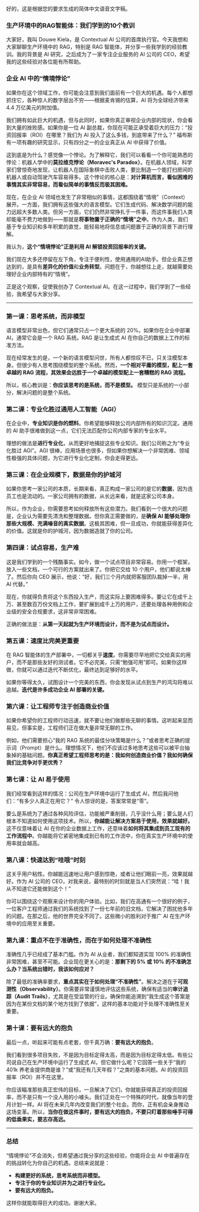 好的，这是根据您的要求生成的简体中文语音文字稿。

### **生产环境中的RAG智能体：我们学到的10个教训**

大家好，我叫 Douwe Kiela，是 Contextual AI 公司的首席执行官。今天我想和大家聊聊生产环境中的 RAG，特别是 RAG 智能体，并分享一些我学到的经验教训。我的背景是 AI 研究，之后成为了一家专注企业服务的 AI 公司的 CEO，希望我的这些经验对各位能有所帮助。

### **企业 AI 中的“情境悖论”**

如果你在这个领域工作，你可能会注意到我们面前有一个巨大的机遇。每个人都想抓住它，各种惊人的数字层出不穷——根据麦肯锡的估算，AI 将为全球经济带来 4.4 万亿美元的附加值。

我们拥有如此巨大的机遇，但与此同时，如果你真正审视企业内部的现状，你会看到大量的挫败感。如果你是一位 AI 副总裁，你现在可能正承受着巨大的压力：“投资回报率（ROI）在哪里？我们为 AI 投入了这么多钱，到底带来了什么？” 福布斯有一项有趣的研究显示，只有四分之一的企业真正从 AI 中获得了价值。

这到底是为什么？感觉像一个悖论。为了解释它，我们可以看看一个你可能熟悉的悖论：机器人学中的**莫拉维克悖论（Moravec's Paradox）**。在机器人领域，科学家们曾惊奇地发现，让机器人在国际象棋中击败人类，要比制造一个能打扫房间的机器人或自动驾驶汽车容易得多。这个悖论的核心是：**对计算机而言，看似困难的事情其实非常容易，而看似简单的事情反而极其困难。**

现在，在企业 AI 领域也发生了非常相似的事情，这都围绕着“情境”（Context）展开。一方面，我们拥有这些强大的语言模型。它们生成代码、解决数学问题的能力远超大多数人类。但另一方面，它们仍然非常挣扎于一件事，而这件事我们人类却能毫不费力地做到——那就是**将事物置于正确的“情境”之中**。作为人类，我们基于专业知识和多年积累的直觉，能轻易地将信息或问题置于正确的背景下进行理解。

我认为，**这个“情境悖论”正是利用 AI 解锁投资回报率的关键。**

我们现在大多还停留在左下角，专注于便利性，使用通用的AI助手。但企业真正想达到的，是具有**差异化的价值**和**业务转型**。问题在于，你越想往上走，就越需要处理好企业内部特有的“情境”。

正是这个观察，促使我创办了 Contextual AI。在这一过程中，我们学到了一些经验，我希望与大家分享。

---

### **第一课：思考系统，而非模型**

语言模型非常出色，但它们通常只占一个更大系统的 20%。如果你在企业中部署 AI，通常它会是一个 RAG 系统。RAG 是让生成式 AI 在你自己的数据上工作的标准方法。

现在经常发生的是，一个新的语言模型问世，所有人都惊叹不已，只关注模型本身。但很少有人思考围绕模型的整个系统。然而，**一个相对平庸的模型，配上一套卓越的 RAG 流程，其效果会远胜于一个卓越的模型配上一套糟糕的 RAG 流程。**

所以，核心教训是：**你应该思考的是系统，而不是模型。** 模型只是系统的一小部分，解决问题的是整个系统。

### **第二课：专业化胜过通用人工智能（AGI）**

在企业中，**专业知识是你的燃料**。你希望能够释放公司内部所有的知识沉淀。通用的 AI 助手很难做到这一点，它们无法匹配你公司内部专家的专业水平。

理想的做法是**进行专业化**，从而更好地捕捉这些专业知识。我们公司称之为“专业化胜过 AGI”。AGI 很棒，应用场景也很多，但如果你想解决一个非常困难、领域性极强的具体问题，为它进行专业化定制，你会走得更远。

### **第三课：在企业规模下，数据是你的护城河**

如果你思考一家公司的本质，长期来看，真正构成一家公司的是它的**数据**，因为连员工也是流动的。一家公司拥有的数据，从长远来看，就是这家公司本身。

所以，作为企业，你需要思考如何释放所有这些潜力。我们看到一个很大的问题是，企业认为需要先清洗和整理数据。但你真正需要做的，是**确保 AI 能够处理你那些大规模、充满噪音的真实数据**。这极其困难，但一旦成功，你就能获得差异化的价值。这就是你的护城河，因为数据造就了你的公司。

### **第四课：试点容易，生产难**

这是我们学到的一个残酷事实。如今，做一个试点项目非常容易。你用一个框架，放入一些文档，一个可行的方案就出来了。你把它交给 10 个用户，他们都说太棒了。然后你向 CEO 展示，他说：“好，我们三个月内就把客服团队裁掉一半，用 AI 代替。”

现在，你就得负责将这个东西投入生产，而这实际上要困难得多。要让它在成千上万、甚至数百万份文档上工作，要扩展到成千上万的用户，还要处理各种用例和企业级的安全合规要求，这非常非常困难。

正确的做法是：**从第一天起就为生产环境而设计，而不是为试点而设计。**

### **第五课：速度比完美更重要**

在 RAG 智能体的生产部署中，一切都关乎**速度**。你需要尽早地把它交给真实的用户，而不是那些友好的测试者。它不必完美，只需“勉强可用”即可。如果你这样做，你就可以通过迭代不断优化，最终达到足够好的水平。

如果你等得太久，试图设计一个完美的东西，你会发现从试点到生产的鸿沟将难以逾越。**迭代是许多成功企业 AI 部署的关键。**

### **第六课：让工程师专注于创造商业价值**

如果你希望你的工程师行动迅速，就不要让他们做那些无聊的事情。这听起来显而易见，但事实是，工程师们正在做大量非常无聊的工作。

例如，他们需要担心“我的 RAG 系统的最佳分块策略是什么？”或者思考正确的提示词（Prompt）是什么。理想情况下，他们不应该过多地思考这些可以被平台抽象掉的基础问题。**你真正希望工程师思考的是：我如何创造商业价值？我如何确保我们比竞争对手更优秀？**

### **第七课：让 AI 易于使用**

我们经常看到这样的情况：公司在生产环境中运行了生成式 AI，然后我问他们：“有多少人真正在用它？” 令人惊讶的是，答案常常是“零”。

要么是系统为了通过各种风险评估，功能被严重削弱，几乎没什么用；要么是人们根本不知道如何使用这项技术。所以，**你越能让解决方案易于使用，效果就越好。** 这不仅意味着让 AI 在你的企业数据上工作，还意味着**如何将其集成到员工现有的工作流程中**。你越能将它紧密地集成到已有的工作流中，你在真实生产环境中的使用率就会越高。

### **第八课：快速达到“哇哦”时刻**

这关乎用户粘性。你越能迅速地让用户感到惊艳，或者让他们眼前一亮，效果就越好。作为 AI 公司的 CEO，对我来说，最特别的时刻就是当人们突然说：“哇！我从不知道它还能做到这个！”

你可以围绕这个观察来设计你的用户体验。比如，我们在高通有一个很好的例子，一位客户工程师通过我们的系统找到了一份七年前的旧文档，它解决了困扰他多年的问题。在那之后，他的世界完全不同了。这些微小的胜利对于推广 AI 在生产环境中的应用至关重要。

### **第九课：重点不在于准确性，而在于如何处理不准确性**

准确性几乎已经成了基本门槛。作为 AI 从业者，我们都知道实现 100% 的准确性非常困难，甚至不可能。企业现在更关心的是：**那剩下的 5% 或 10% 的不准确怎么办？当系统出错时，我该如何应对？**

除了最低的准确率要求，**重点其实在于如何处理“不准确性”**。解决之道在于**可观测性（Observability）**。你需要非常谨慎地评估这些系统，确保有适当的**审计追踪（Audit Trails）**，尤其是在受监管的行业。确保你能追溯到“我生成这个答案是因为在某份文档的某个地方找到了依据”，这样的基本功能对于处理不准确性至关重要。

### **第十课：要有远大的抱负**

最后一点，听起来可能有点老套，但千真万确：**要有远大的抱负**。

我们看到很多项目失败，不是因为目标定得太高，而是因为目标定得太低。有些公司说自己在生产环境中运行了生成式 AI，但它做什么呢？它回答一些关于“我的 401k 养老金提供商是谁？”或“我还有几天年假？”之类的基本问题。AI 的投资回报率（ROI）并不在这里。

你应该瞄准那些真正宏伟的目标，一旦解决了它们，你就能获得真正的投资回报率，而不是只有一个没人用的小噱头。我们正处在一个特殊的时代，就像当年的登月计划一样。AI 将在未来几年内改变我们的整个社会。而你，正有机会亲身推动这场变革。所以，**当你在做这件事时，要有远大的抱负，不要只盯着那些唾手可得的低垂果实，要志存高远。**

---

### **总结**

“情境悖论”不会消失，但希望通过我分享的这些经验，你能将企业 AI 中普遍存在的挑战转化为你自己的机遇。总结来说就是：

*   **构建更好的系统，思考系统而非模型。**
*   **专注于你的专业知识并为之进行专业化。**
*   **要有远大的抱负。**

这样你就能取得巨大的成功。谢谢大家。
